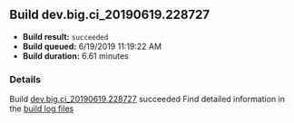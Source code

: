 ## Build dev.big.ci_20190619.228727
- **Build result:** `succeeded`
- **Build queued:** 6/19/2019 11:19:22 AM
- **Build duration:** 6.61 minutes
### Details
Build [dev.big.ci_20190619.228727](https://winappstudio.visualstudio.com/web/build.aspx?pcguid=a4ef43be-68ce-4195-a619-079b4d9834c2&builduri=vstfs%3a%2f%2f%2fBuild%2fBuild%2f28727) succeeded
Find detailed information in the [build log files](https://uwpctdiags.blob.core.windows.net/buildlogs/dev.big.ci_20190619.228727_logs.zip)
